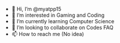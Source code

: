 - 👋 Hi, I’m @myatpp15
- 👀 I’m interested in Gaming and Coding
- 🌱 I’m currently learning Computer Science
- 💞️ I’m looking to collaborate on Codes FAQ
- 📫 How to reach me (No idea)

<!---
myatpp15/myatpp15 is a ✨ special ✨ repository because its `README.md` (this file) appears on your GitHub profile.
You can click the Preview link to take a look at your changes.
--->
